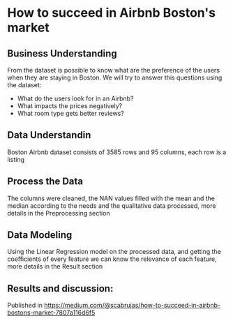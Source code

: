 
# How to succeed in Airbnb Boston's market

## Business Understanding
From the dataset is possible to know what are the preference of the users when they are staying in Boston. We will try to answer this questions using the dataset:

- What do the users look for in an Airbnb?
- What impacts the prices negatively?
- What room type gets better reviews?

## Data Understandin
Boston Airbnb dataset consists of 3585 rows and 95 columns, each row is a listing

## Process the Data
The columns were cleaned, the NAN values filled with the mean and the median according to the needs and the qualitative data processed, more details in the Preprocessing section

## Data Modeling
Using the Linear Regression model on the processed data, and getting the coefficients of every feature we can know the relevance of each feature, more details in the Result section

## Results and discussion:
Published in https://medium.com/@scabrujas/how-to-succeed-in-airbnb-bostons-market-7807a116d6f5

